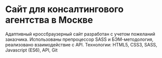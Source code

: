 # Сайт для консалтингового агентства в Москве

Адаптивный кроссбраузерный сайт разработан с учетом пожеланий заказчика. Использованы препроцессор SASS и БЭМ-методология, реализовано взаимодействие с API.
Технологии: HTML5, CSS3, SASS, Javascript (ES6), API, Git
